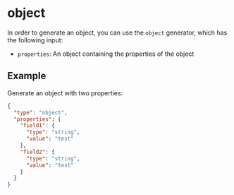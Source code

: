 # object

In order to generate an object, you can use the `object` generator, which has the following input:

- `properties`: An object containing the properties of the object

## Example

Generate an object with two properties:

```json
{
  "type": "object",
  "properties": {
    "field1": {
      "type": "string",
      "value": "test"
    },
    "field2": {
      "type": "string",
      "value": "test"
    }
  }
}
```
